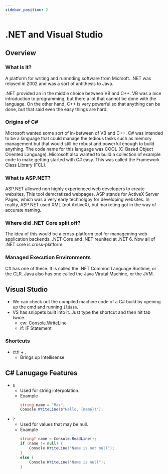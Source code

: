 ```yaml
---
sidebar_position: 2
---
```


# .NET and Visual Studio

## Overview

### What is it?

A platform for writing and runnnding software from Micrsoft.  .NET was relased in 2002 and was a sort of antithesis to Java.

.NET provided an in the middle choice between VB and C++.  VB was a nice introduction to programming, but there a lot that cannot be done with the language.  On the other hand, C++ is very powerful so that anything can be done, but that said even the easy things are hard.

### Origins of C#

Microsoft wanted some sort of in-between of VB and C++.  C# was intended to be a language that could manage the tedious tasks such as memory management but that would still be robust and powerful enough to build anything.  The code name for this language was COOL (C-Based Object Oriented Language).  Microsoft also wanted to build a collection of example code to make getting started with C# easy.  This was called the Framework Class Library (FCL).

### What is ASP.NET?

ASP.NET allowed non highly experienced web developers to create websites.  This tool demcratized webpages.  ASP stands for ActiveX Server Pages, which was a very early technolgoy for developing websites.  In reality, ASP.NET used XML (not ActiveX), but marketing got in the way of accurate naming.

### Where did .NET Core split off?

The idea of this would be a cross-platform tool for manageming web application backends.  .NET Core and .NET reunited at .NET 6.  Now all of  .NET core is cross-platform.

### Managed Execution Environments

C# has one of these.  It is called the .NET Common Language Runtime, or the CLR.  Java also has one called the Java Virutal Machine, or the JVM.

## Visual Studio

- We can check out the compiled machine code of a C# build by opening up the cmd and running `ildasm`. 
- VS has snippets built into it.  Just type the shortcut and then hit tab twice.
    - cw: Console.WriteLine
    - if: IF Statement

### Shortcuts
- ctrl + .
    - Brings up Intellisense    

## C# Lanugage Features
- `$`
    - Used for string interpolation. 
    - Example 
        ```csharp
        string name = "Max";
        Console.WriteLine($"Hello, {name}!");
        ```
- `?`
    - Used for values that may be null.
    - Example
        ```csharp
        string? name = Console.ReadLine();
        if (name != null) {
            Console.WriteLine("Name is not null");
        }
        else {
            Console.WriteLine("Name is null");
        }
        ```

